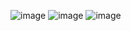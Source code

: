 ![image](https://user-images.githubusercontent.com/63268327/149700618-8f40cbe3-1bec-40c3-bbde-2646a546cd74.png)
![image](https://user-images.githubusercontent.com/63268327/149700640-ecaf21c7-432d-4fa1-8b32-dd242d436d1a.png)
![image](https://user-images.githubusercontent.com/63268327/149700662-847c7d09-1c05-47c0-bab3-24f6bfeeb47a.png)
